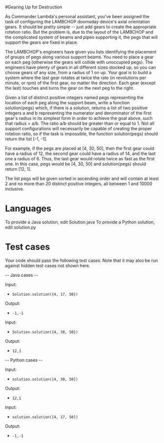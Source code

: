 #Gearing Up for Destruction

As Commander Lambda's personal assistant, you've been assigned the task of configuring the LAMBCHOP doomsday
device's axial orientation gears. It should be pretty simple -- just add gears to create the appropriate rotation
ratio. But the problem is, due to the layout of the LAMBCHOP and the complicated system of beams and pipes
supporting it, the pegs that will support the gears are fixed in place.

The LAMBCHOP's engineers have given you lists identifying the placement of groups of pegs along various support
beams. You need to place a gear on each peg (otherwise the gears will collide with unoccupied pegs).
The engineers have plenty of gears in all different sizes stocked up, so you can choose gears of any size,
from a radius of 1 on up. Your goal is to build a system where the last gear rotates at twice the rate
(in revolutions per minute, or rpm) of the first gear, no matter the direction. Each gear (except the last)
touches and turns the gear on the next peg to the right.

Given a list of distinct positive integers named pegs representing the location of each peg along the support
beam, write a function solution(pegs) which, if there is a solution, returns a list of two positive integers
a and b representing the numerator and denominator of the first gear's radius in its simplest form in order
to achieve the goal above, such that radius = a/b. The ratio a/b should be greater than or equal to 1.
Not all support configurations will necessarily be capable of creating the proper rotation ratio, so if the
task is impossible, the function solution(pegs) should return the list [-1, -1].

For example, if the pegs are placed at [4, 30, 50], then the first gear could have a radius of 12, the second
gear could have a radius of 14, and the last one a radius of 6. Thus, the last gear would rotate twice as fast
as the first one. In this case, pegs would be [4, 30, 50] and solution(pegs) should return [12, 1].

The list pegs will be given sorted in ascending order and will contain at least 2 and no more than 20 distinct
positive integers, all between 1 and 10000 inclusive.

Languages
=========

To provide a Java solution, edit Solution.java
To provide a Python solution, edit solution.py

Test cases
==========
Your code should pass the following test cases.
Note that it may also be run against hidden test cases not shown here.

 -- Java cases --

 Input:
 *     Solution.solution({4, 17, 50})
 
 Output:
*     -1,-1
 
 Input:
 *     Solution.solution({4, 30, 50})
 
 Output:
 *     12,1
 

 -- Python cases --

Input:
*     solution.solution([4, 30, 50])

Output:
*     12,1

Input:
*     solution.solution([4, 17, 50])

Output:
*     -1,-1

